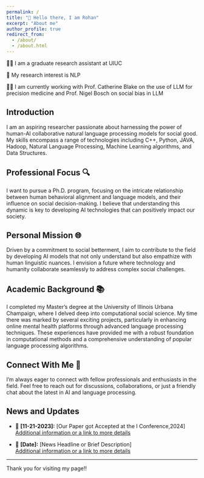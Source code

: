```yaml
---
permalink: /
title: "👋 Hello there, I am Rohan"
excerpt: "About me"
author_profile: true
redirect_from: 
  - /about/
  - /about.html
---
```


🧑‍💻 I am a graduate research assistant at UIUC 

🔬 My research interest is NLP

👩‍🏫 I am currently working with Prof. Catherine Blake on the use of LLM for precision medicine and Prof. Nigel Bosch on social bias in LLM

## Introduction
I am an aspiring researcher passionate about harnessing the power of human-AI collaborative natural language processing models for social good. My skills encompass a range of technologies including C++, Python, JAVA, Hadoop, Natural Language Processing, Machine Learning algorithms, and Data Structures.

## Professional Focus 🔍
I want to pursue a Ph.D. program, focusing on the intricate relationship between human behavioral alignment and language models, and their influence on social decision-making. I believe that understanding this dynamic is key to developing AI technologies that can positively impact our society.

## Personal Mission 🌐
Driven by a commitment to social betterment, I aim to contribute to the field by developing AI models that not only understand but also empathize with human linguistic nuances. I envision a future where technology and humanity collaborate seamlessly to address complex social challenges.

## Academic Background 📚
I completed my Master’s degree at the University of Illinois Urbana Champaign, where I delved deep into computational social science. My time there was marked by several exciting projects, particularly in enhancing online mental health platforms through advanced language processing techniques. These experiences have provided me with a robust foundation in computational methods and a comprehensive understanding of popular language processing algorithms.

## Connect With Me 🤝
I’m always eager to connect with fellow professionals and enthusiasts in the field. Feel free to reach out for discussions, collaborations, or just a friendly chat about the latest in AI and language processing.

## News and Updates

- 📰 **[11-21-2023]:** [Our Paper got Accepted at the I Conference,2024]  
  [Additional information or a link to more details](Link_to_More_Details)

- 🎤 **[Date]:** [News Headline or Brief Description]  
  [Additional information or a link to more details](Link_to_More_Details)

---

Thank you for visiting my page!!

